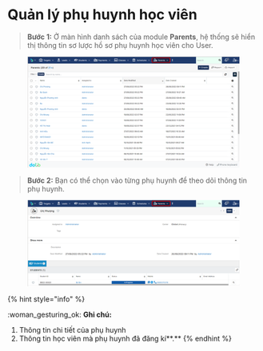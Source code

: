 # Quản lý phụ huynh học viên

> **Bước 1:** Ở màn hình danh sách của module **Parents**, hệ thống sẽ hiển thị thông tin sơ lược hồ sơ phụ huynh học viên cho User.

<figure><img src="../../.gitbook/assets/image (14).png" alt=""><figcaption></figcaption></figure>

> **Bước 2:** Bạn có thể chọn vào từng phụ huynh để theo dõi thông tin phụ huynh.

<figure><img src="../../.gitbook/assets/image (68).png" alt=""><figcaption></figcaption></figure>

{% hint style="info" %}

&#x20;:woman\_gesturing\_ok: **Ghi chú:**

1. Thông tin chi tiết của phụ huynh&#x20;
2. Thông tin học viên mà phụ huynh đã đăng kí**.**
{% endhint %}
